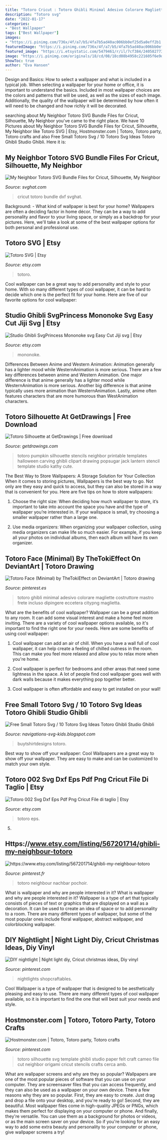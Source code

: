 ```yaml
---
title: "Totoro Cricut : Totoro Ghibli Minimal Adesivo Colorare Magliette Costruttore Mastro Frete Incluso Dipingere Eccetera Citypng Maglietta"
description: "Totoro svg"
date: "2022-01-17"
categories:
- "Best Wallpaper"
tags: ["Best Wallpaper"]
images:
- "https://i.pinimg.com/736x/4f/a7/b5/4fa7b5ad40ac006bb0ef25d5a0eff2b1.jpg"
featuredImage: "https://i.pinimg.com/736x/4f/a7/b5/4fa7b5ad40ac006bb0ef25d5a0eff2b1.jpg"
featured_image: "https://i.etsystatic.com/5479461/r/il/7cf384/2405827738/il_794xN.2405827738_1rsl.jpg"
image: "https://i.pinimg.com/originals/18/cd/08/18cd08b4958c221605f6e9d2d41ab46a.jpg"
ShowToc: true
author: "Eva Hansen"
---
```



Design and Basics: How to select a wallpaper and what is included in a typical job.
When selecting a wallpaper for your home or office, it is important to understand the basics. Included in most wallpaper choices are the colors and patterns that will be used, as well as the sizes of each image. Additionally, the quality of the wallpaper will be determined by how often it will need to be changed and how richly it will be decorated.

	

		
searching about My Neighbor Totoro SVG Bundle Files for Cricut, Silhouette, My Neighbor you've came to the right place. We have 10 Pictures about My Neighbor Totoro SVG Bundle Files for Cricut, Silhouette, My Neighbor like Totoro SVG | Etsy, Hostmonster.com | Totoro, Totoro party, Totoro crafts and also Free Small Totoro Svg / 10 Totoro Svg Ideas Totoro Ghibli Studio Ghibli. Here it is:
		
    
## My Neighbor Totoro SVG Bundle Files For Cricut, Silhouette, My Neighbor

<img loading=lazy src="https://svghat.com/wp-content/uploads/2021/05/My-Neighbor-Totoro-SVG-Bundle-Files-for-Cricut-Silhouette-My-Neighbor-Totoro-SVG-Cut-File-My-Neighbor-Totoro-SVG-PNG-EPS-DXF-Files-1024x819.jpg" onerror="this.onerror=null;this.src='https://tse1.mm.bing.net/th?id=OIP.oqEMFPRNztAzfiXrCkzXngHaF7&amp;pid=15.1';" alt="My Neighbor Totoro SVG Bundle Files for Cricut, Silhouette, My Neighbor">

_Source: svghat.com_

>cricut totoro bundle dxf svghat. 

	

Background: - What kind of wallpaper is best for your home?
Wallpapers are often a deciding factor in home décor. They can be a way to add personality and flavor to your living space, or simply as a backdrop for your pictures. Here, we'll take a look at some of the best wallpaper options for both personal and professional use.

    
## Totoro SVG | Etsy

<img loading=lazy src="https://i.etsystatic.com/5479461/r/il/7cf384/2405827738/il_794xN.2405827738_1rsl.jpg" onerror="this.onerror=null;this.src='https://tse4.mm.bing.net/th?id=OIP.eyDPt7aIhAxA2HyywLb7pAHaKI&amp;pid=15.1';" alt="Totoro SVG | Etsy">

_Source: etsy.com_

>totoro. 

	

Cool wallpaper can be a great way to add personality and style to your home. With so many different types of cool wallpaper, it can be hard to decide which one is the perfect fit for your home. Here are five of our favorite options for cool wallpaper: 

    
## Studio Ghibli SvgPrincess Mononoke Svg Easy Cut Jiji Svg | Etsy

<img loading=lazy src="https://i.etsystatic.com/23207994/r/il/9f2445/2425612438/il_794xN.2425612438_iqod.jpg" onerror="this.onerror=null;this.src='https://tse1.mm.bing.net/th?id=OIP.stWsH6W5rzMsitK89OcXIAHaGO&amp;pid=15.1';" alt="Studio Ghibli SvgPrincess Mononoke svg Easy Cut Jiji svg | Etsy">

_Source: etsy.com_

>mononoke. 

	

Differences Between Anime and Western Animation: Animation generally has a lighter mood while WesternAnimation is more serious.
There are a few key differences between anime and Western Animation. One major difference is that anime generally has a lighter mood while WesternAnimation is more serious. Another big difference is that anime typically uses more animation than WesternAnimation. Lastly, anime often features characters that are more humorous than WestAnimation characters.

    
## Totoro Silhouette At GetDrawings | Free Download

<img loading=lazy src="http://getdrawings.com/img/totoro-silhouette-12.jpg" onerror="this.onerror=null;this.src='https://tse1.mm.bing.net/th?id=OIP.vhdKQG_JKEMOmMn4gE4_dgHaHg&amp;pid=15.1';" alt="Totoro Silhouette at GetDrawings | Free download">

_Source: getdrawings.com_

>totoro pumpkin silhouette stencils neighbor printable templates halloween carving ghibli clipart drawing popsugar jack lantern stencil template studio kathy cute. 

	

The Best Way to Store Wallpapers: A Storage Solution for Your Collection
When it comes to storing pictures, Wallpapers is the best way to go. Not only are they easy and quick to access, but they can also be stored in a way that is convenient for you. Here are five tips on how to store wallpapers:
1) Choose the right size: When deciding how much wallpaper to store, it’s important to take into account the space you have and the type of wallpaper you’re interested in. If your wallspace is small, try choosing a smaller wallpaper rather than a large one.

2) Use media organizers: When organizing your wallpaper collection, using media organizers can make life so much easier. For example, if you keep all your photos on individual albums, then each album will have its own organizer.

    
## Totoro Face (Minimal) By TheTokiEffect On DeviantArt | Totoro Drawing

<img loading=lazy src="https://i.pinimg.com/originals/56/4c/fe/564cfee69ccf032eb54718d523c14d3d.png" onerror="this.onerror=null;this.src='https://tse1.mm.bing.net/th?id=OIP.hRIahY9XPNAzxVAMlM4aJQHaDV&amp;pid=15.1';" alt="Totoro Face (Minimal) by TheTokiEffect on DeviantArt | Totoro drawing">

_Source: pinterest.es_

>totoro ghibli minimal adesivo colorare magliette costruttore mastro frete incluso dipingere eccetera citypng maglietta. 

	

What are the benefits of cool wallpaper?
Wallpaper can be a great addition to any room. It can add some visual interest and make a home feel more inviting. There are a variety of cool wallpaper options available, so it's important to find the right one for your needs. Here are some benefits of using cool wallpaper: 
1. Cool wallpaper can add an air of chill. When you have a wall full of cool wallpaper, it can help create a feeling of chilled outness in the room. This can make you feel more relaxed and allow you to relax more when you're home. 

2. Cool wallpaper is perfect for bedrooms and other areas that need some lightness in the space. A lot of people find cool wallpaper goes well with dark walls because it makes everything pop together better. 

3. Cool wallpaper is often affordable and easy to get installed on your wall!

    
## Free Small Totoro Svg / 10 Totoro Svg Ideas Totoro Ghibli Studio Ghibli

<img loading=lazy src="https://www.buytshirtdesigns.net/wp-content/uploads/2020/01/Untitled-1-101-800x750.jpg" onerror="this.onerror=null;this.src='https://tse4.mm.bing.net/th?id=OIP._mSWkGNDzkx_8vhyErW_hQHaG8&amp;pid=15.1';" alt="Free Small Totoro Svg / 10 Totoro Svg Ideas Totoro Ghibli Studio Ghibli">

_Source: navigations-svg-kids.blogspot.com_

>buytshirtdesigns totoro. 

	

Best way to show off your wallpaper:
Cool Wallpapers are a great way to show off your wallpaper. They are easy to make and can be customized to match your own style.

    
## Totoro 002 Svg Dxf Eps Pdf Png Cricut File Di Taglio | Etsy

<img loading=lazy src="https://i.etsystatic.com/26299124/r/il/652fd1/3236007498/il_fullxfull.3236007498_ieyf.jpg" onerror="this.onerror=null;this.src='https://tse1.mm.bing.net/th?id=OIP.927cmXZ34oL03hxyKcBQXQHaHa&amp;pid=15.1';" alt="Totoro 002 Svg Dxf Eps Pdf Png Cricut File di taglio | Etsy">

_Source: etsy.com_

>totoro eps. 

	

5.

    
## Https://www.etsy.com/listing/567201714/ghibli-my-neighbour-totoro

<img loading=lazy src="https://i.pinimg.com/736x/4f/a7/b5/4fa7b5ad40ac006bb0ef25d5a0eff2b1.jpg" onerror="this.onerror=null;this.src='https://tse1.mm.bing.net/th?id=OIP.96BTtW_vyxyGl62eIo8XrAHaI0&amp;pid=15.1';" alt="https://www.etsy.com/listing/567201714/ghibli-my-neighbour-totoro">

_Source: pinterest.fr_

>totoro neighbour nachbar pochoir. 

	

What is wallpaper and why are people interested in it?
What is wallpaper and why are people interested in it?
Wallpaper is a type of art that typically consists of pieces of text or graphics that are displayed on a wall as a decoration. It can be used to create an idea of space or to add personality to a room. There are many different types of wallpaper, but some of the most popular ones include floral wallpaper, abstract wallpaper, and colorblocking wallpaper.

    
## DIY Nightlight | Night Light Diy, Cricut Christmas Ideas, Diy Vinyl

<img loading=lazy src="https://i.pinimg.com/originals/18/cd/08/18cd08b4958c221605f6e9d2d41ab46a.jpg" onerror="this.onerror=null;this.src='https://tse4.mm.bing.net/th?id=OIP.0ZVNOjhaezELA6bciAgjUAHaJ4&amp;pid=15.1';" alt="DIY nightlight | Night light diy, Cricut christmas ideas, Diy vinyl">

_Source: pinterest.com_

>nightlights shopcraftables. 

	

Cool Wallpaper is a type of wallpaper that is designed to be aesthetically pleasing and easy to use. There are many different types of cool wallpaper available, so it is important to find the one that will best suit your needs and style.

    
## Hostmonster.com | Totoro, Totoro Party, Totoro Crafts

<img loading=lazy src="https://i.pinimg.com/originals/87/d3/83/87d3838109dcbd2807e5a7954a7adc62.jpg" onerror="this.onerror=null;this.src='https://tse2.mm.bing.net/th?id=OIP.1Ut3m1TdAIeC-TdC87aO8gHaJm&amp;pid=15.1';" alt="Hostmonster.com | Totoro, Totoro party, Totoro crafts">

_Source: pinterest.com_

>totoro silhouette svg template ghibli studio paper felt craft cameo file cut neighbor origami cricut stencils crafts cerca amb. 

	

What are wallpaper screens and why are they so popular?
Wallpapers are one of the most popular pieces of software that you can use on your computer. They are screensaver files that you can access frequently, and they can also be used as a wallpaper on your own device. There a few reasons why they are so popular. First, they are easy to create. Just drag and drop a file onto your desktop, and you're ready to go! Second, they are beautiful. Most wallpaper files come in high-quality JPEGs or PNGs, which makes them perfect for displaying on your computer or phone. And finally, they're versatile. You can use them as a background for photos or videos, or as the main screen saver on your device. So if you're looking for an easy way to add some extra beauty and personality to your computer or phone, give wallpaper screens a try!

